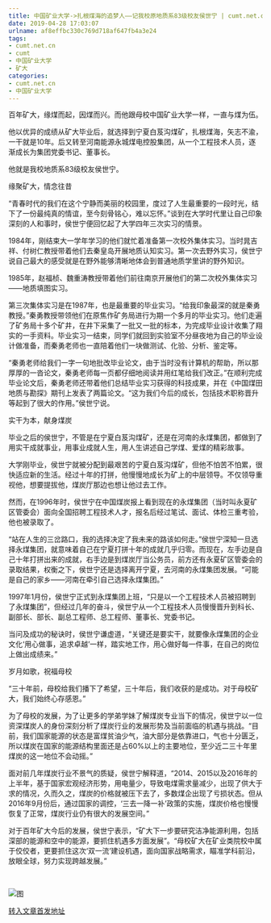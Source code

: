 ```yaml
---
title: 中国矿业大学->扎根煤海的追梦人——记我校原地质系83级校友侯世宁 | cumt.net.cn
date: 2019-04-28 17:03:07
urlname: af8effbc330c769d718af647fb4a3e24
tags: 
- cumt.net.cn
- cumt
- 中国矿业大学
- 矿大
categories:
- cumt.net.cn
- 中国矿业大学
---
```


百年矿大，缘煤而起，因煤而兴。而他跟母校中国矿业大学一样，一直与煤为伍。

他以优异的成绩从矿大毕业后，就选择到宁夏白芨沟煤矿，扎根煤海，矢志不渝，一干就是10年。后又转至河南能源永城煤电控股集团，从一个工程技术人员，逐渐成长为集团党委书记、董事长。

他就是我校地质系83级校友侯世宁。

缘聚矿大，情念往昔

“青春时代的我们在这个宁静而美丽的校园里，度过了人生最重要的一段时光，结下了一份最纯真的情谊，至今刻骨铭心，难以忘怀。”谈到在大学时代里让自己印象深刻的人和事时，侯世宁便回忆起了大学四年三次实习的情景。

1984年，刚结束大一学年学习的他们就忙着准备第一次校外集体实习。当时晁吉祥、付树仁教授带着他们去秦皇岛开展地质认知实习。第一次去野外实习，侯世宁说自己最大的感受就是在野外能够清晰地体会到普通地质学里讲的野外知识。

1985年，赵福桢、魏重涛教授带着他们前往南京开展他们的第二次校外集体实习——地质填图实习。

第三次集体实习是在1987年，也是最重要的毕业实习。“给我印象最深的就是秦勇教授。”秦勇教授带领他们在原焦作矿务局进行为期一个多月的毕业实习。他们走遍了矿务局十多个矿井，在井下采集了一批又一批的标本，为完成毕业设计收集了翔实的一手资料。毕业实习一结束，同学们就回到实验室不分昼夜地为自己的毕业设计做准备，而秦勇老师也一直陪着他们一块做测试、化验、分析、鉴定等。

“秦勇老师给我们一字一句地批改毕业论文，由于当时没有计算机的帮助，所以那厚厚的一沓论文，秦勇老师每一页都仔细地阅读并用红笔给我们改正。”在顺利完成毕业论文后，秦勇老师还带着他们总结毕业实习获得的科技成果，并在《中国煤田地质与勘探》期刊上发表了两篇论文。“这为我们今后的成长，包括技术职称晋升等起到了很大的作用。”侯世宁说。

实干为本，献身煤炭

毕业之后的侯世宁，不管是在宁夏白芨沟煤矿，还是在河南的永煤集团，都做到了用实干成就事业，用事业成就人生，用人生讲述自己学煤、爱煤的精彩故事。

大学刚毕业，侯世宁就被分配到最艰苦的宁夏白芨沟煤矿，但他不怕苦不怕累，很快适应新的生活。经过十年的打拼，他慢慢地成长为矿上的中层领导。不仅领导重视他，想要提拔他，煤炭厅那边也想让他过去工作。

然而，在1996年时，侯世宁在中国煤炭报上看到现在的永煤集团（当时叫永夏矿区管委会）面向全国招聘工程技术人才，报名后经过笔试、面试、体检三重考验，他也被录取了。

“站在人生的三岔路口，我的选择决定了我未来的路该如何走。”侯世宁深知一旦选择永煤集团，就意味着自己在宁夏打拼十年的成就几乎归零。而现在，左手边是自己十年打拼出来的成就，右手边是到煤炭厅当公务员，前方还有永夏矿区管委会的录取结果，权衡之下，侯世宁还是选择离开宁夏，去河南的永煤集团发展。“可能是自己的家乡——河南在牵引自己选择永煤集团。”

1997年1月份，侯世宁正式到永煤集团上班，“只是以一个工程技术人员被招聘到了永煤集团”，但经过几年的奋斗，侯世宁从一个工程技术人员慢慢晋升到科长、副部长、部长、副总工程师、总工程师、董事长、党委书记。

当问及成功的秘诀时，侯世宁谦虚道，“关键还是要实干，就要像永煤集团的企业文化‘用心做事，追求卓越’一样，踏实地工作，用心做好每一件事，在自己的岗位上做出成绩来。”

岁月如歌，祝福母校

“三十年前，母校给我们播下了希望，三十年后，我们收获的是成功。对于母校矿大，我们始终心存感恩。”

为了母校的发展，为了让更多的学弟学妹了解煤炭专业当下的情况，侯世宁以一位资深煤炭人的身份深刻分析了煤炭行业的发展形势及当前面临的机遇与挑战。“目前，我们国家能源的状态是富煤贫油少气，油大部分是依靠进口，气也十分匮乏，所以煤炭在国家的能源结构里面还是占60%以上的主要地位，至少近二三十年里煤炭的这一地位不会动摇。”

面对前几年煤炭行业不景气的质疑，侯世宁解释道，“2014、2015以及2016年的上半年，基于国家宏观经济形势，用电量少，导致电煤需求量减少，出现了供大于求的情况，久而久之，煤炭的价格就被压下去了，多数煤企出现了亏损状态。但从2016年9月份后，通过国家的调控，‘三去一降一补’政策的实施，煤炭价格也慢慢恢复了正常，煤炭行业仍有很大的发展空间。”

对于百年矿大今后的发展，侯世宁表示，“矿大下一步要研究洁净能源利用，包括深部的能源和空中的能源，要抓住机遇多方面发展”。“母校矿大在矿业类院校中属于佼佼者，更要抓住这次‘双一流’建设机遇，面向国家战略需求，瞄准学科前沿，放眼全球，努力实现跨越发展。”

  

![图](http://xwzx.cumt.edu.cn/_upload/article/images/eb/8a/5d5cde36484cb1dca015da8ba0fd/34dfb482-1285-4138-8769-a91264a9cac7.jpg)

[转入文章首发地址](http://xwzx.cumt.edu.cn/4b/b5/c521a412597/page.htm)